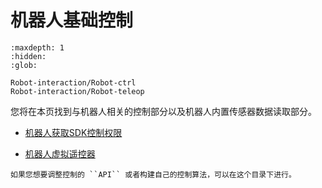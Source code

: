 # 机器人基础控制

```{toctree}
:maxdepth: 1
:hidden:
:glob:

Robot-interaction/Robot-ctrl
Robot-interaction/Robot-teleop
```


您将在本页找到与机器人相关的控制部分以及机器人内置传感器数据读取部分。

 * [机器人获取SDK控制权限](./Robot-interaction/Robot-ctrl)

 * [机器人虚拟遥控器](./Robot-interaction/Robot-teleop)



```{tip}
如果您想要调整控制的 ``API`` 或者构建自己的控制算法，可以在这个目录下进行。
```


